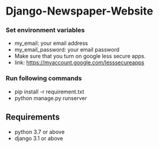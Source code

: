 # Django-Newspaper-Website
### Set environment variables
- my_email: your email address
- my_email_password: your email password
- Make sure that you turn on google less secure apps.
- link: https://myaccount.google.com/lesssecureapps
### Run following commands
- pip install -r requirement.txt
- python manage.py runserver

## Requirements
- python 3.7 or above
- django 3.1 or above
